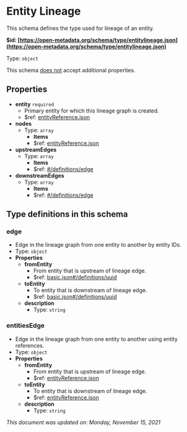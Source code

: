 # Entity Lineage

This schema defines the type used for lineage of an entity.

**$id: [https://open-metadata.org/schema/type/entitylineage.json](https://open-metadata.org/schema/type/entitylineage.json)**

Type: `object`

This schema <u>does not</u> accept additional properties.

## Properties
- **entity** `required`
  - Primary entity for which this lineage graph is created.
  - $ref: [entityReference.json](entityreference.md)
- **nodes**
  - Type: `array`
    - **Items**
    - $ref: [entityReference.json](entityreference.md)
- **upstreamEdges**
  - Type: `array`
    - **Items**
    - $ref: [#/definitions/edge](#edge)
- **downstreamEdges**
  - Type: `array`
    - **Items**
    - $ref: [#/definitions/edge](#edge)

## Type definitions in this schema

### edge

- Edge in the lineage graph from one entity to another by entity IDs.
- Type: `object`
- **Properties**
  - **fromEntity**
    - From entity that is upstream of lineage edge.
    - $ref: [basic.json#/definitions/uuid](basic.md#uuid)
  - **toEntity**
    - To entity that is downstream of lineage edge.
    - $ref: [basic.json#/definitions/uuid](basic.md#uuid)
  - **description**
    - Type: `string`


### entitiesEdge

- Edge in the lineage graph from one entity to another using entity references.
- Type: `object`
- **Properties**
  - **fromEntity**
    - From entity that is upstream of lineage edge.
    - $ref: [entityReference.json](entityreference.md)
  - **toEntity**
    - To entity that is downstream of lineage edge.
    - $ref: [entityReference.json](entityreference.md)
  - **description**
    - Type: `string`

_This document was updated on: Monday, November 15, 2021_